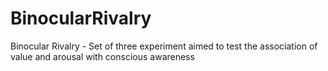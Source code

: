 # BinocularRivalry
Binocular Rivalry - Set of three experiment aimed to test the association of value and arousal with conscious awareness
